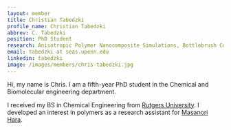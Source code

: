 ```yaml
---
layout: member
title: Christian Tabedzki
profile_name: Christian Tabedzki
abbrev: C. Tabedzki
position: PhD Student
research: Anisotropic Polymer Nanocomposite Simulations, Bottlebrush Copolymer Architecture
email: tabedzki at seas.upenn.edu
linkedin: tabedzki 
image: /images/members/chris-tabedzki.jpg
---
```


Hi, my name is Chris. I am a fifth-year PhD student in the Chemical and Biomolecular engineering department.

I received my BS in Chemical Engineering from [Rutgers University](http://cbe.rutgers.edu). I developed an interest in polymers as a research assistant for [Masanori Hara](http://soe.rutgers.edu/hara-masanori). 
